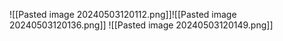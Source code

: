 ![[Pasted image 20240503120112.png]]![[Pasted image 20240503120136.png]]
![[Pasted image 20240503120149.png]]
